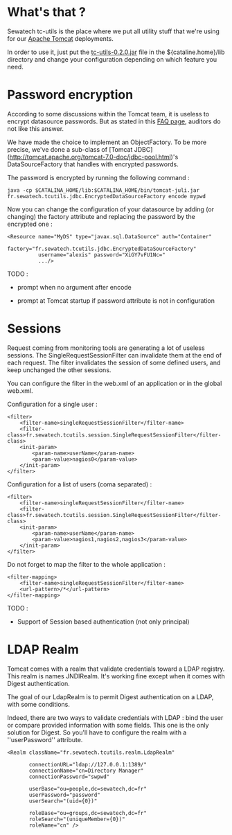# What's that ?

Sewatech tc-utils is the place where we put all utility stuff that we're using for our 
[Apache Tomcat](http://tomcat.apache.org) deployments. 

In order to use it, just put the [tc-utils-0.2.0.jar](https://repo1.maven.org/maven2/fr/sewatech/utils/tc-utils/0.2.0/tc-utils-0.2.0.jar) 
file in the ${cataline.home}/lib directory and change your configuration depending on which feature you need.

# Password encryption

According to some discussions within the Tomcat team, it is useless to encrypt datasource passwords. But as stated in 
this [FAQ page](http://wiki.apache.org/tomcat/FAQ/Password), auditors do not like this answer.
 
We have made the choice to implement an ObjectFactory. To be more precise, we've done a sub-class of [Tomcat JDBC]
(http://tomcat.apache.org/tomcat-7.0-doc/jdbc-pool.html)'s DataSourceFactory that handles with encrypted passwords. 

The password is encrypted by running the following command :

    java -cp $CATALINA_HOME/lib:$CATALINA_HOME/bin/tomcat-juli.jar fr.sewatech.tcutils.jdbc.EncryptedDataSourceFactory encode mypwd

Now you can change the configuration of your datasource by adding (or changing) the factory attribute and replacing the 
password by the encrypted one :
   
    <Resource name="MyDS" type="javax.sql.DataSource" auth="Container" 
              factory="fr.sewatech.tcutils.jdbc.EncryptedDataSourceFactory"
              username="alexis" password="XiGY7vFU1Nc=" 
              .../> 

TODO :
 
* prompt when no argument after encode

* prompt at Tomcat startup if password attribute is not in configuration

# Sessions

Request coming from monitoring tools are generating a lot of useless sessions. The SingleRequestSessionFilter can 
invalidate them at the end of each request. The filter invalidates the session of some defined users, and keep unchanged 
the other sessions.

You can configure the filter in the web.xml of an application or in the global web.xml.

Configuration for a single user :

    <filter>
        <filter-name>singleRequestSessionFilter</filter-name>
        <filter-class>fr.sewatech.tcutils.session.SingleRequestSessionFilter</filter-class>
        <init-param>
            <param-name>userName</param-name>
            <param-value>nagios0</param-value>
        </init-param>
    </filter>
    
Configuration for a list of users (coma separated) :

    <filter>
        <filter-name>singleRequestSessionFilter</filter-name>
        <filter-class>fr.sewatech.tcutils.session.SingleRequestSessionFilter</filter-class>
        <init-param>
            <param-name>userName</param-name>
            <param-value>nagios1,nagios2,nagios3</param-value>
        </init-param>
    </filter>

Do not forget to map the filter to the whole application :
    
    <filter-mapping>
        <filter-name>singleRequestSessionFilter</filter-name>
        <url-pattern>/*</url-pattern>
    </filter-mapping>

TODO :

* Support of Session based authentication (not only principal)

# LDAP Realm

Tomcat comes with a realm that validate credentials toward a LDAP registry. This realm is names JNDIRealm. It's working 
fine except when it comes with Digest authentication.

The goal of our LdapRealm is to permit Digest authentication on a LDAP, with some conditions.
 
Indeed, there are two ways to validate credentials with LDAP : bind the user or compare provided information with some 
fields. This one is the only solution for Digest. So you'll have to configure the realm with a ''userPassword'' attribute.  

    <Realm className="fr.sewatech.tcutils.realm.LdapRealm"

           connectionURL="ldap://127.0.0.1:1389/"
           connectionName="cn=Directory Manager"
           connectionPassword="swpwd"

           userBase="ou=people,dc=sewatech,dc=fr"
           userPassword="password"
           userSearch="(uid={0})"

           roleBase="ou=groups,dc=sewatech,dc=fr"
           roleSearch="(uniqueMember={0})"
           roleName="cn" />
